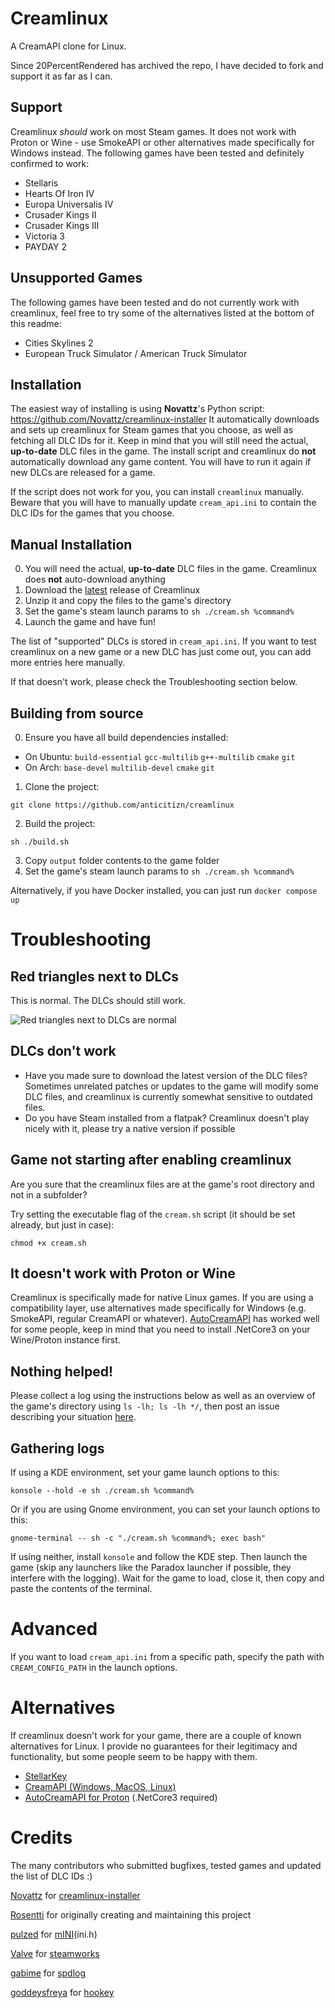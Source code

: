 # Creamlinux
A CreamAPI clone for Linux.

Since 20PercentRendered has archived the repo, I have decided to fork and support it as far as I can.

## Support
Creamlinux *should* work on most Steam games. It does not work with Proton or Wine - use SmokeAPI or other alternatives made specifically for Windows instead.
The following games have been tested and definitely confirmed to work:

 - Stellaris
 - Hearts Of Iron IV
 - Europa Universalis IV
 - Crusader Kings II
 - Crusader Kings III
 - Victoria 3
 - PAYDAY 2

## Unsupported Games
The following games have been tested and do not currently work with creamlinux, feel free to try some of the alternatives listed at the bottom of this readme:
- Cities Skylines 2
- European Truck Simulator / American Truck Simulator

## Installation
The easiest way of installing is using **Novattz**'s Python script: https://github.com/Novattz/creamlinux-installer
It automatically downloads and sets up creamlinux for Steam games that you choose, as well as fetching all DLC IDs for it. Keep in mind that you will still need the actual, **up-to-date** DLC files in the game. The install script and creamlinux do **not** automatically download any game content. You will have to run it again if new DLCs are released for a game.

If the script does not work for you, you can install `creamlinux` manually. Beware that you will have to manually update `cream_api.ini` to contain the DLC IDs for the games that you choose.

## Manual Installation
0. You will need the actual, **up-to-date** DLC files in the game. Creamlinux does **not** auto-download anything
1. Download the [latest](https://github.com/anticitizn/creamlinux/releases/latest/download/creamlinux.zip) release of Creamlinux
2. Unzip it and copy the files to the game's directory
3. Set the game's steam launch params to `sh ./cream.sh %command%`
4. Launch the game and have fun!

The list of "supported" DLCs is stored in `cream_api.ini`. If you want to test creamlinux on a new game or a new DLC has just come out, you can add more entries here manually.

If that doesn't work, please check the Troubleshooting section below.

## Building from source
0. Ensure you have all build dependencies installed:
- On Ubuntu: `build-essential` `gcc-multilib` `g++-multilib` `cmake` `git`
- On Arch: `base-devel` `multilib-devel` `cmake` `git`

1. Clone the project:
```
git clone https://github.com/anticitizn/creamlinux
```
2. Build the project:
```
sh ./build.sh
```

3. Copy `output` folder contents to the game folder
4. Set the game's steam launch params to `sh ./cream.sh %command%`

Alternatively, if you have Docker installed, you can just run `docker compose up`

# Troubleshooting
## Red triangles next to DLCs
This is normal. The DLCs should still work.

![Red triangles next to DLCs are normal](https://cdn.discordapp.com/attachments/663174968791662594/1093109044295766106/image.png)

## DLCs don't work
- Have you made sure to download the latest version of the DLC files? Sometimes unrelated patches or updates to the game will modify some DLC files, and creamlinux is currently somewhat sensitive to outdated files.
- Do you have Steam installed from a flatpak? Creamlinux doesn't play nicely with it, please try a native version if possible

## Game not starting after enabling creamlinux
Are you sure that the creamlinux files are at the game's root directory and not in a subfolder?

Try setting the executable flag of the `cream.sh` script (it should be set already, but just in case):
```
chmod +x cream.sh
```

## It doesn't work with Proton or Wine
Creamlinux is specifically made for native Linux games. If you are using a compatibility layer, use alternatives made specifically for Windows (e.g. SmokeAPI, regular CreamAPI or whatever).
[AutoCreamAPI](https://github.com/MoebiusZero/AutoCreamAPI) has worked well for some people, keep in mind that you need to install .NetCore3 on your Wine/Proton instance first.

## Nothing helped!
Please collect a log using the instructions below as well as an overview of the game's directory using `ls -lh; ls -lh */`, then post an issue describing your situation [here](https://github.com/anticitizn/creamlinux/issues/new).

## Gathering logs
If using a KDE environment, set your game launch options to this:
```
konsole --hold -e sh ./cream.sh %command%
```
Or if you are using Gnome environment, you can set your launch options to this:
```
gnome-terminal -- sh -c "./cream.sh %command%; exec bash"
```
If using neither, install `konsole` and follow the KDE step.
Then launch the game (skip any launchers like the Paradox launcher if possible, they interfere with the logging). Wait for the game to load, close it, then copy and paste the contents of the terminal.

# Advanced 
If you want to load `cream_api.ini` from a specific path, specify the path with `CREAM_CONFIG_PATH` in the launch options.

# Alternatives
If creamlinux doesn't work for your game, there are a couple of known alternatives for Linux. I provide no guarantees for their legitimacy and functionality, but some people seem to be happy with them.
- [StellarKey](https://0xacab.org/stellarkey/stellarkey)
- [CreamAPI (Windows, MacOS, Linux)](https://cs.rin.ru/forum/viewtopic.php?f=29&t=70576)
- [AutoCreamAPI for Proton](https://github.com/MoebiusZero/AutoCreamAPI) (.NetCore3 required)

# Credits
The many contributors who submitted bugfixes, tested games and updated the list of DLC IDs :)

[Novattz](https://github.com/Novattz) for [creamlinux-installer](https://github.com/Novattz/creamlinux-installer)

[Rosentti](https://github.com/Rosentti) for originally creating and maintaining this project

[pulzed](https://github.com/pulzed) for [mINI](https://github.com/pulzed/mINI)(ini.h)

[Valve](https://www.valvesoftware.com/) for [steamworks](https://partner.steamgames.com/)

[gabime](https://github.com/gabime) for [spdlog](https://github.com/gabime/spdlog)

[goddeysfreya](https://github.com/goddessfreya) for [hookey](https://github.com/goddessfreya/hookey)
